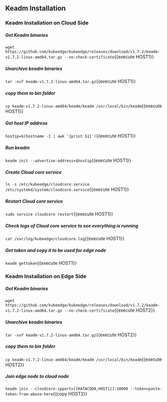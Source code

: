 ## Keadm Installation

### Keadm Installation on Cloud Side
##### Get Keadm binaries

`wget https://github.com/kubeedge/kubeedge/releases/download/v1.7.2/keadm-v1.7.2-linux-amd64.tar.gz --no-check-certificate`{{execute HOST1}}

##### Unarchive keadm binaries

`tar -xvf keadm-v1.7.2-linux-amd64.tar.gz`{{execute HOST1}}

##### copy them to bin folder

`cp keadm-v1.7.2-linux-amd64/keadm/keadm /usr/local/bin/keadm`{{execute HOST1}}

##### Get host IP address

`hostip=$(hostname -I | awk '{print $1}')`{{execute HOST1}}


##### Run keadm

`keadm init --advertise-address=$hostip`{{execute HOST1}}

##### Create Cloud core service

`ln -s /etc/kubeedge/cloudcore.service /etc/systemd/system/cloudcore.service`{{execute HOST1}}

##### Restart Cloud core service

`sudo service cloudcore restart`{{execute HOST1}}

##### Check logs of Cloud core service to see everything is running

`cat /var/log/kubeedge/cloudcore.log`{{execute HOST1}}


##### Get token and copy it to be used for edge node

`keadm gettoken`{{execute HOST1}}


### Keadm Installation on Edge Side
##### Get Keadm binaries

`wget https://github.com/kubeedge/kubeedge/releases/download/v1.7.2/keadm-v1.7.2-linux-amd64.tar.gz --no-check-certificate`{{execute HOST2}}

##### Unarchive keadm binaries

`tar -xvf keadm-v1.7.2-linux-amd64.tar.gz`{{execute HOST2}}

##### copy them to bin folder

`cp keadm-v1.7.2-linux-amd64/keadm/keadm /usr/local/bin/keadm`{{execute HOST2}}

##### Join edge node to cloud node

`keadm join --cloudcore-ipport=[[KATACODA_HOST1]]:10000 --token=paste-token-from-above-here`{{copy HOST2}} 